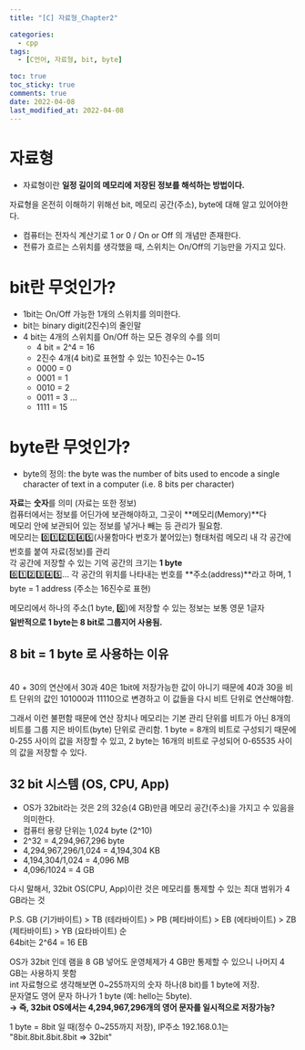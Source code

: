 ```yaml
---
title: "[C] 자료형_Chapter2"

categories:
  - cpp
tags:
  - [C언어, 자료형, bit, byte]

toc: true
toc_sticky: true
comments: true
date: 2022-04-08
last_modified_at: 2022-04-08
---
```


# 자료형

- 자료형이란 **일정 길이의 메모리에 저장된 정보를 해석하는 방법이다.**

자료형을 온전히 이해하기 위해선 bit, 메모리 공간(주소), byte에 대해 알고 있어야한다. 

- 컴퓨터는 전자식 계산기로 1 or 0 / On or Off 의 개념만 존재한다.
- 전류가 흐르는 스위치를 생각했을 때, 스위치는 On/Off의 기능만을 가지고 있다.

# bit란 무엇인가?
- 1bit는 On/Off 가능한 1개의 스위치를 의미한다.
- bit는 binary digit(2진수)의 줄인말
- 4 bit는 4개의 스위치를 On/Off 하는 모든 경우의 수를 의미
  - 4 bit = 2^4 = 16
  - 2진수 4개(4 bit)로 표현할 수 있는 10진수는 0~15
  - 0000 = 0
  - 0001 = 1
  - 0010 = 2
  - 0011 = 3
     ...
  - 1111 = 15

# byte란 무엇인가?

- byte의 정의: the byte was the number of bits used to encode a single character of text in a computer (i.e. 8 bits per character)

**자료**는 **숫자**를 의미 (자료는 또한 정보)<br>
컴퓨터에서는 정보를 어딘가에 보관해야하고, 그곳이 **메모리(Memory)**다<br>
메모리 안에 보관되어 있는 정보를 넣거나 빼는 등 관리가 필요함.<br>
메모리는 0️⃣1️⃣2️⃣3️⃣4️⃣5️⃣(사물함마다 번호가 붙어있는) 형태처럼 메모리 내 각 공간에 번호를 붙여 자료(정보)를 관리<br>
각 공간에 저장할 수 있는 기억 공간의 크기는 **1 byte**<br>
0️⃣1️⃣2️⃣3️⃣4️⃣5️⃣... 각 공간의 위치를 나타내는 번호를 **주소(address)**라고 하며, 1 byte = 1 address (주소는 16진수로 표현)<br>

메모리에서 하나의 주소(1 byte, 0️⃣)에 저장할 수 있는 정보는 보통 영문 1글자<br>
**일반적으로 1 byte는 8 bit로 그룹지어 사용됨.**
<br>

## 8 bit = 1 byte 로 사용하는 이유
<br>
40 + 30의 연산에서 30과 40은 1bit에 저장가능한 값이 아니기 때문에 40과 30을 비트 단위의 값인 101000과 11110으로 변경하고 이 값들을 다시 비트 단위로 연산해야함.

그래서 이런 불편함 때문에 연산 장치나 메모리는 기본 관리 단위를 비트가 아닌 8개의 비트를 그룹 지은 바이트(byte) 단위로 관리함.
1 byte = 8개의 비트로 구성되기 때문에 0-255 사이의 값을 저장할 수 있고,
2 byte는 16개의 비트로 구성되어 0-65535 사이의 값을 저장할 수 있다.

## 32 bit 시스템 (OS, CPU, App)
- OS가 32bit라는 것은 2의 32승(4 GB)만큼 메모리 공간(주소)을 가지고 수 있음을 의미한다.
- 컴퓨터 용량 단위는 1,024 byte (2^10)
- 2^32 = 4,294,967,296 byte 
- 4,294,967,296/1,024 = 4,194,304 KB
- 4,194,304/1,024 = 4,096 MB
- 4,096/1024 = 4 GB

다시 말해서, 32bit OS(CPU, App)이란 것은 메모리를 통제할 수 있는 최대 범위가 4 GB라는 것<br>

P.S. GB (기가바이트) > TB (테라바이트) > PB (페타바이트) > EB (에타바이트) > ZB (제타바이트) > YB (요타바이트) 순 <br>
64bit는 2^64 = 16 EB <br>

OS가 32bit 인데 램을 8 GB 넣어도 운영체제가 4 GB만 통제할 수 있으니 나머지 4 GB는 사용하지 못함<br>
int 자료형으로 생각해보면 0~255까지의 숫자 하나(8 bit)를 1 byte에 저장.<br>
문자열도 영어 문자 하나가 1 byte (예: hello는 5byte).<br>
**-> 즉, 32bit OS에서는 4,294,967,296개의 영어 문자를 일시적으로 저장가능?**
<br>

1 byte = 8bit 일 때(정수 0~255까지 저장),
IP주소 192.168.0.1는 "8bit.8bit.8bit.8bit => 32bit"
